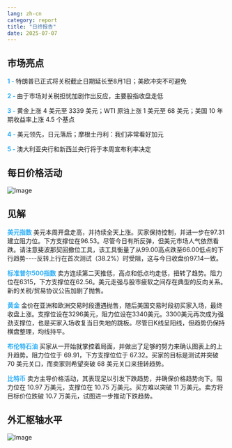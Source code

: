 ```yaml
---
lang: zh-cn
category: report
title: "日终报告"
date: 2025-07-07
---
```



<h2>市场亮点</h2>
<strong style="color: #2caef7;">1 - </strong> 特朗普已正式将关税截止日期延长至8月1日；美欧冲突不可避免

<strong style="color: #2caef7;">2 - </strong> 由于市场对关税担忧加剧作出反应，主要股指收盘走低

<strong style="color: #2caef7;">3 - </strong> 黄金上涨 4 美元至 3339 美元；WTI 原油上涨 1 美元至 68 美元；美国 10 年期收益率上涨 4.5 个基点

<strong style="color: #2caef7;">4 - </strong> 美元领先，日元落后；摩根士丹利：我们非常看好加元

<strong style="color: #2caef7;">5 - </strong> 澳大利亚央行和新西兰央行将于本周宣布利率决定



<h2>每日价格活动</h2>
<img src="https://markleighedu.github.io/img/Jul-2025/07-Jul-2025/price.jpg" alt="Image"/>

<h2>见解</h2>
<strong style="color: #2caef7;">美元指数</strong> 美元本周开盘走高，并持续全天上涨。买家保持控制，并进一步在97.31建立阻力位。下方支撑位在96.53。尽管今日有所反弹，但美元市场人气依然看跌。请注意斐波那契回撤位工具，该工具衡量了从99.00高点跌至66.00低点的下行趋势----反转上行在首次测试（38.2%）时受阻，这与今日收盘价97.14一致。

<strong style="color: #2caef7;">标准普尔500指数</strong> 卖方连续第二天推低，高点和低点均走低，扭转了趋势。阻力位在6315，下方支撑位在62.56。美元走强与股市疲软之间存在典型的反向关系。新的关税/贸易协议公告加剧了抛售。

<strong style="color: #2caef7;">黄金</strong> 金价在亚洲和欧洲交易时段遭遇抛售，随后美国交易时段初买家入场，最终收盘上涨。支撑位设在3296美元，阻力位设在3340美元。3300美元再次成为强劲支撑位，也是买家入场收复当日失地的跳板。尽管日K线呈阳线，但趋势仍保持横盘整理，均线持平。

<strong style="color: #2caef7;">布伦特石油</strong> 买家从一开始就掌控着局面，并做出了足够的努力来确认图表上的上升趋势。阻力位位于 69.91，下方支撑位位于 67.32。买家的目标是测试并突破 70 美元关口，而卖家则希望突破 68 美元关口来扭转趋势。

<strong style="color: #2caef7;">比特币</strong> 卖方主导价格活动，其表现足以引发下跌趋势，并确保价格趋势向下。阻力位在 10.97 万美元，支撑位在 10.75 万美元。买方难以突破 11 万美元。卖方将目标价位跌破 10.7 万美元，试图进一步推动下跌趋势。



<h2>外汇枢轴水平</h2>
<img src="https://markleighedu.github.io/img/Jul-2025/07-Jul-2025/pivot.jpg" alt="Image"/>